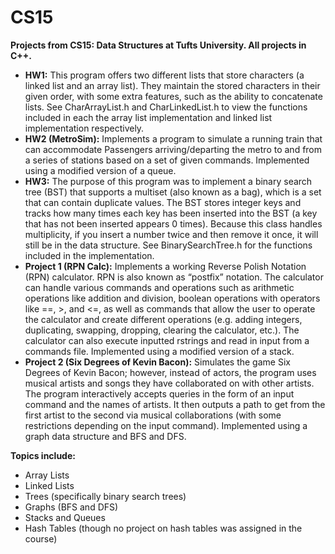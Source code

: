 # CS15
**Projects from CS15: Data Structures at Tufts University. All projects in C++.**
- **HW1:** This program offers two different lists that store characters (a linked list and an array list). They maintain the stored characters in their given order, with some extra features, such as the ability to concatenate lists. See CharArrayList.h and CharLinkedList.h to view the functions included in each the array list implementation and linked list implementation respectively.
- **HW2 (MetroSim):** Implements a program to simulate a running train that can accommodate Passengers arriving/departing the metro to and from a series of stations based on a set of given commands. Implemented using a modified version of a queue.
- **HW3:** The purpose of this program was to implement a binary search tree (BST) that supports a multiset (also known as a bag), which is a set that can contain duplicate values. The BST stores integer keys and tracks how many times each key has been inserted into the BST (a key that has not been inserted appears 0 times). Because this class handles multiplicity, if you insert a number twice and then remove it once, it will still be in the data structure. See BinarySearchTree.h for the functions included in the implementation.
- **Project 1 (RPN Calc):** Implements a working Reverse Polish Notation (RPN) calculator. RPN is also known as “postfix” notation. The calculator can handle various commands and operations such as arithmetic operations like addition and division, boolean operations with operators like ==, >, and <=, as well as commands that allow the user to operate the calculator and create different operations (e.g. adding integers, duplicating, swapping, dropping, clearing the calculator, etc.). The calculator can also execute inputted rstrings and read in input from a commands file. Implemented using a modified version of a stack.
-  **Project 2 (Six Degrees of Kevin Bacon):** Simulates the game Six Degrees of Kevin Bacon; however, instead of actors, the program uses musical artists and songs they have collaborated on with other artists. The program interactively accepts queries in the form of an input command and the names of artists. It then outputs a path to get from the first artist to the second via musical collaborations (with some restrictions depending on the input command). Implemented using a graph data structure and BFS and DFS.


**Topics include:**
- Array Lists
- Linked Lists
- Trees (specifically binary search trees)
- Graphs (BFS and DFS)
- Stacks and Queues
- Hash Tables (though no project on hash tables was assigned in the course)
